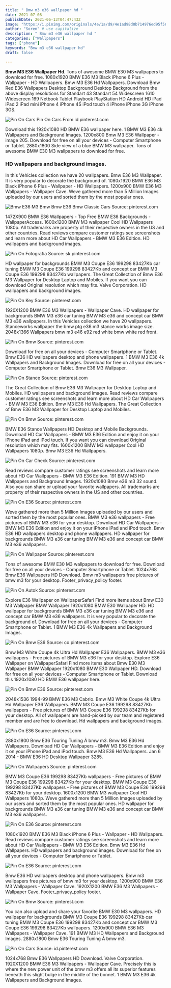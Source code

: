 ```yaml
---
title: " Bmw m3 e36 wallpaper hd "
date: 2021-07-08
publishDate: 2021-06-13T04:47:43Z
image: "https://i.pinimg.com/originals/4e/1a/d9/4e1ad98d0b714976ed95f56e4ef2ee98.jpg"
author: "Soren" # use capitalize
description: " Bmw m3 e36 wallpaper hd "
categories: ["Wallpapers"]
tags: ["phone"]
keywords: "Bmw m3 e36 wallpaper hd"
draft: false

---
```



**Bmw M3 E36 Wallpaper Hd**. Tons of awesome BMW E30 M3 wallpapers to download for free. 1080x1920 BMW E36 M3 Black iPhone 6 Plus - Wallpaper - HD Wallpapers. Bmw M3 E36 Hd Wallpapers. Download Bmw Red E36 Wallpapers Desktop Background Desktop Background from the above display resolutions for Standart 43 Standart 54 Widescreen 1610 Widescreen 169 Netbook Tablet Playbook PlayStation HD Android HD iPad iPad 2 iPad mini iPhone 4 iPhone 4S iPod touch 4 iPhone iPhone 3G iPhone 3GS.

![Pin On Cars](https://i.pinimg.com/originals/4e/1a/d9/4e1ad98d0b714976ed95f56e4ef2ee98.jpg "Pin On Cars")
Pin On Cars From id.pinterest.com


Download this 1920x1080 HD BMW E36 wallpaper here. 1 BMW M3 E36 4k Wallpapers and Background Images. 1200x800 Bmw M3 E36 Wallpaper - image 205. Download for free on all your devices - Computer Smartphone or Tablet. 2880x1800 Side view of a blue BMW M3 wallpaper. Tons of awesome BMW E30 M3 wallpapers to download for free.

### HD wallpapers and background images.

In this Vehicles collection we have 20 wallpapers. Bmw E36 M3 Wallpaper. It is very popular to decorate the background of. 1080x1920 BMW E36 M3 Black iPhone 6 Plus - Wallpaper - HD Wallpapers. 1200x900 BMW E36 M3 Wallpapers - Wallpaper Cave. Weve gathered more than 5 Million Images uploaded by our users and sorted them by the most popular ones.


![Bmw E36 M3 Bmw Bmw E36 Bmw Classic Cars](https://i.pinimg.com/originals/87/e7/24/87e7244919e1c76286038b4b193abcca.jpg "Bmw E36 M3 Bmw Bmw E36 Bmw Classic Cars")
Source: pinterest.com

1472X900 BMW E36 Wallpapers - Top Free BMW E36 Backgrounds - WallpaperAccess. 1600x1200 BMW M3 wallpaper Cool HD Wallpapers 1080p. All trademarks are property of their respective owners in the US and other countries. Read reviews compare customer ratings see screenshots and learn more about HD Car Wallpapers - BMW M3 E36 Edition. HD wallpapers and background images.

![Pin On Fotografia](https://i.pinimg.com/originals/f0/bd/92/f0bd92ba477db4f63829acb896c64279.jpg "Pin On Fotografia")
Source: sk.pinterest.com

HD wallpaper for backgrounds BMW M3 Coupe E36 199298 83427Kb car tuning BMW M3 Coupe E36 199298 83427Kb and concept car BMW M3 Coupe E36 199298 83427Kb wallpapers. The Great Collection of Bmw E36 M3 Wallpaper for Desktop Laptop and Mobiles. If you want you can download Original resolution which may fits. Valve Corporation. HD wallpapers and background images.

![Pin On Key](https://i.pinimg.com/originals/7c/4a/35/7c4a354fb45c164b77254920f618784d.jpg "Pin On Key")
Source: pinterest.com

1920X1200 BMW E36 M3 Wallpapers - Wallpaper Cave. HD wallpaper for backgrounds BMW M3 e36 car tuning BMW M3 e36 and concept car BMW M3 e36 wallpapers. In this Vehicles collection we have 20 wallpapers. Stanceworks wallpaper the bmw ptg e36 m3 stance works image size. 2048x1366 Wallpapers bmw m3 e46 e92 red white bmw white red front.

![Pin On Bmw](https://i.pinimg.com/originals/19/ea/0d/19ea0dab05d75e116136fd900ac80f53.jpg "Pin On Bmw")
Source: pinterest.com

Download for free on all your devices - Computer Smartphone or Tablet. Bmw E36 HD wallpapers desktop and phone wallpapers. 1 BMW M3 E36 4k Wallpapers and Background Images. Download for free on all your devices - Computer Smartphone or Tablet. Bmw E36 M3 Wallpaper.

![Pin On Stance](https://i.pinimg.com/originals/6e/e4/bf/6ee4bfdaaf67d37bb576b69f991df321.jpg "Pin On Stance")
Source: pinterest.com

The Great Collection of Bmw E36 M3 Wallpaper for Desktop Laptop and Mobiles. HD wallpapers and background images. Read reviews compare customer ratings see screenshots and learn more about HD Car Wallpapers - BMW M3 E36 Edition. Bmw M3 E36 Hd Wallpapers. The Great Collection of Bmw E36 M3 Wallpaper for Desktop Laptop and Mobiles.

![Pin On Bmw](https://i.pinimg.com/originals/60/77/6f/60776fb5c61e3edd8bff9769ababa524.jpg "Pin On Bmw")
Source: pinterest.com

BMW E36 Stance Wallpapers HD Desktop and Mobile Backgrounds. Download HD Car Wallpapers - BMW M3 E36 Edition and enjoy it on your iPhone iPad and iPod touch. If you want you can download Original resolution which may fits. 1600x1200 BMW M3 wallpaper Cool HD Wallpapers 1080p. Bmw M3 E36 Hd Wallpapers.

![Pin On Car Check](https://i.pinimg.com/originals/34/d8/d4/34d8d4c24fcd8973f88aaf9cb6828fe9.jpg "Pin On Car Check")
Source: pinterest.com

Read reviews compare customer ratings see screenshots and learn more about HD Car Wallpapers - BMW M3 E36 Edition. 191 BMW M3 HD Wallpapers and Background Images. 1920x1080 Bmw e36 m3 32 sound. Also you can share or upload your favorite wallpapers. All trademarks are property of their respective owners in the US and other countries.

![Pin On E36](https://i.pinimg.com/originals/aa/fd/ca/aafdcafd7ce44732ffafb573016089b6.jpg "Pin On E36")
Source: pinterest.com

Weve gathered more than 5 Million Images uploaded by our users and sorted them by the most popular ones. BMW M3 e36 wallpapers - Free pictures of BMW M3 e36 for your desktop. Download HD Car Wallpapers - BMW M3 E36 Edition and enjoy it on your iPhone iPad and iPod touch. Bmw E36 HD wallpapers desktop and phone wallpapers. HD wallpaper for backgrounds BMW M3 e36 car tuning BMW M3 e36 and concept car BMW M3 e36 wallpapers.

![Pin On Wallpaper](https://i.pinimg.com/originals/97/4b/49/974b493f03e8d1c54b336468a76b8017.jpg "Pin On Wallpaper")
Source: pinterest.com

Tons of awesome BMW E30 M3 wallpapers to download for free. Download for free on all your devices - Computer Smartphone or Tablet. 1024x768 Bmw E36 Wallpapers HD Download. Bmw m3 wallpapers free pictures of bmw m3 for your desktop. Footer_privacy_policy footer.

![Pin On Autok](https://i.pinimg.com/originals/36/45/58/364558d9867d1b362fa47d0d9e018feb.jpg "Pin On Autok")
Source: pinterest.com

Explore E36 Wallpaper on WallpaperSafari Find more items about Bmw E30 M3 Wallpaper BMW Wallpaper 1920x1080 BMW E30 Wallpaper HD. HD wallpaper for backgrounds BMW M3 e36 car tuning BMW M3 e36 and concept car BMW M3 e36 wallpapers. It is very popular to decorate the background of. Download for free on all your devices - Computer Smartphone or Tablet. 1 BMW M3 E36 4k Wallpapers and Background Images.

![Pin On Bmw E36](https://i.pinimg.com/originals/e9/d3/9c/e9d39cf5dec87863957f6ff8825482f3.jpg "Pin On Bmw E36")
Source: co.pinterest.com

Bmw M3 White Coupe 4k Ultra Hd Wallpaper E36 Wallpapers. BMW M3 e36 wallpapers - Free pictures of BMW M3 e36 for your desktop. Explore E36 Wallpaper on WallpaperSafari Find more items about Bmw E30 M3 Wallpaper BMW Wallpaper 1920x1080 BMW E30 Wallpaper HD. Download for free on all your devices - Computer Smartphone or Tablet. Download this 1920x1080 HD BMW E36 wallpaper here.

![Pin On Bmw E36](https://i.pinimg.com/originals/65/fe/36/65fe36390e3c59da65ff8a2d578caf47.jpg "Pin On Bmw E36")
Source: pinterest.com

2048x1536 1994-99 BMW E36 M3 Cabrio. Bmw M3 White Coupe 4k Ultra Hd Wallpaper E36 Wallpapers. BMW M3 Coupe E36 199298 83427Kb wallpapers - Free pictures of BMW M3 Coupe E36 199298 83427Kb for your desktop. All of wallpapers are hand-picked by our team and registered member and are free to download. Hd wallpapers and background images.

![Pin On E36](https://i.pinimg.com/originals/16/95/c8/1695c8b3fbeac076241c4f2dff99565c.jpg "Pin On E36")
Source: pinterest.com

2880x1800 Bmw E36 Touring Tuning Â bmw m3. Bmw M3 E36 Hd Wallpapers. Download HD Car Wallpapers - BMW M3 E36 Edition and enjoy it on your iPhone iPad and iPod touch. Bmw M3 E36 Hd Wallpapers. Jan 6 2014 - BMW E36 HD Desktop Wallpaper 3285.

![Pin On Wallpapers](https://i.pinimg.com/originals/3b/25/02/3b250219091e0bafb42c05e9c1c5a94a.jpg "Pin On Wallpapers")
Source: pinterest.com

BMW M3 Coupe E36 199298 83427Kb wallpapers - Free pictures of BMW M3 Coupe E36 199298 83427Kb for your desktop. BMW M3 Coupe E36 199298 83427Kb wallpapers - Free pictures of BMW M3 Coupe E36 199298 83427Kb for your desktop. 1600x1200 BMW M3 wallpaper Cool HD Wallpapers 1080p. Weve gathered more than 5 Million Images uploaded by our users and sorted them by the most popular ones. HD wallpaper for backgrounds BMW M3 e36 car tuning BMW M3 e36 and concept car BMW M3 e36 wallpapers.

![Pin On E36](https://i.pinimg.com/originals/fe/48/85/fe4885a9e6b3521d2a8caacb17571590.jpg "Pin On E36")
Source: pinterest.com

1080x1920 BMW E36 M3 Black iPhone 6 Plus - Wallpaper - HD Wallpapers. Read reviews compare customer ratings see screenshots and learn more about HD Car Wallpapers - BMW M3 E36 Edition. Bmw M3 E36 Hd Wallpapers. HD wallpapers and background images. Download for free on all your devices - Computer Smartphone or Tablet.

![Pin On E36](https://i.pinimg.com/originals/d7/a8/6d/d7a86d865c2981cf0e3570ea860fb5c7.jpg "Pin On E36")
Source: pinterest.com

Bmw E36 HD wallpapers desktop and phone wallpapers. Bmw m3 wallpapers free pictures of bmw m3 for your desktop. 1200x900 BMW E36 M3 Wallpapers - Wallpaper Cave. 1920X1200 BMW E36 M3 Wallpapers - Wallpaper Cave. Footer_privacy_policy footer.

![Pin On Bmw](https://i.pinimg.com/originals/20/eb/91/20eb918156e836ea346064224d578075.jpg "Pin On Bmw")
Source: pinterest.com

You can also upload and share your favorite BMW E30 M3 wallpapers. HD wallpaper for backgrounds BMW M3 Coupe E36 199298 83427Kb car tuning BMW M3 Coupe E36 199298 83427Kb and concept car BMW M3 Coupe E36 199298 83427Kb wallpapers. 1200x900 BMW E36 M3 Wallpapers - Wallpaper Cave. 191 BMW M3 HD Wallpapers and Background Images. 2880x1800 Bmw E36 Touring Tuning Â bmw m3.

![Pin On Cars](https://i.pinimg.com/originals/4e/1a/d9/4e1ad98d0b714976ed95f56e4ef2ee98.jpg "Pin On Cars")
Source: id.pinterest.com

1024x768 Bmw E36 Wallpapers HD Download. Valve Corporation. 1920X1200 BMW E36 M3 Wallpapers - Wallpaper Cave. Precisely this is where the new power unit of the bmw m3 offers all its superior features beneath this slight bulge in the middle of the bonnet. 1 BMW M3 E36 4k Wallpapers and Background Images.

